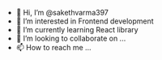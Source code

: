 - 👋 Hi, I’m @sakethvarma397
- 👀 I’m interested in Frontend development
- 🌱 I’m currently learning React library
- 💞️ I’m looking to collaborate on ...
- 📫 How to reach me ...

<!---
sakethvarma397/sakethvarma397 is a ✨ special ✨ repository because its `README.md` (this file) appears on your GitHub profile.
You can click the Preview link to take a look at your changes.
--->

